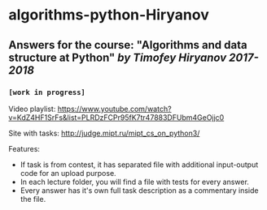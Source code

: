 # algorithms-python-Hiryanov
## Answers for the course: "Algorithms and data structure at Python" _____by Timofey Hiryanov 2017-2018_____
### `[work in progress]`
Video playlist: https://www.youtube.com/watch?v=KdZ4HF1SrFs&list=PLRDzFCPr95fK7tr47883DFUbm4GeOjjc0

Site with tasks: http://judge.mipt.ru/mipt_cs_on_python3/

Features:
- If task is from contest, it has separated file with additional input-output code for an upload purpose.
- In each lecture folder, you will find a file with tests for every answer.
- Every answer has it's own full task description as a commentary inside the file.